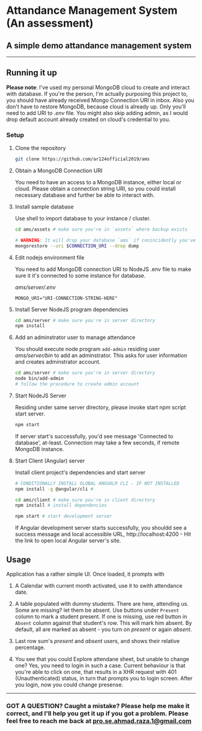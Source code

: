 # Attandance Management System (An assessment)
## A simple demo attandance management system

----------------------------------------------

## Running it up

**Please note**: I've used my personal MongoDB cloud to create and interact with database. If you're the person, I'm actually purposing this project to, you should have already received Mongo Connection URI in inbox. Also you don't have to restore MongoDB, because cloud is already up. Only you'll need to add URI to *.env* file. You might also skip adding admin, as I would drop default account already created on cloud's credential to you.

### Setup
1. Clone the repository

    ```sh
    git clone https://github.com/ar124official2019/ams 
    ```

2. Obtain a MongoDB Connection URI
  
    You need to have an access to a MongoDB instance, either local or cloud. Please obtain a connection string URI, so you could install necessary database and further be able to interact with.
  
3. Install sample database

    Use shell to import database to your instance / cluster.
    ```sh
    cd ams/assets # make sure you're in `assets` where backup exists

    # WARNING: It will drop your database `ams` if conincidently you've same name *ams* - Use at Your Own Risk!
    mongorestore --uri $CONNECTION_URI --drop dump
    ```

4. Edit nodejs environment file

    You need to add MongoDB connection URI to NodeJS .env file to make sure it it's connected to some instance for database.

    *ams/server/.env*
    ```
    MONGO_URI="URI-CONNECTION-STRING-HERE"
    ```

5. Install Server NodeJS program dependencies

    ```sh
    cd ams/server # make sure you're in server directory
    npm install
    ```

6. Add an adminstrator user to manage attendance

    You should execute node program `add-admin` residing user *ams/server/bin* to add an adminstrator. This asks for user information and creates adminstrator account.
    ```sh
    cd ams/server # make sure you're in server directory
    node bin/add-admin
    # follow the procedure to create admin account
    ```

7. Start NodeJS Server

    Residing under same server directory, please invoke start npm script start server.
    ```sh
    npm start
    ```

    If server start's successfully, you'd see message 'Connected to database', at-least. Connection may take a few seconds, if remote MongoDB instance.

8. Start Client (Angular) server

    Install client project's dependencies and start server
    ```sh
    # CONDITIONALLY INSTALL GLOBAL ANGUALR CLI - IF NOT INSTALLED
    npm install -g @angular/cli # 

    cd ams/client # make sure you're in client directory
    npm install # install dependencies

    npm start # start development server
    ```

    If Angular development server starts successfully, you shouldd see a success message and local accessible URL, http://localhost:4200 - Hit the link to open local Angular server's site.


## Usage
Application has a rather simple UI. Once loaded, it prompts with

1) A Calendar with current month activated,  use it to swith attendance date.

2) A table populated with dummy students. There are here, attending us. Some are missing? let them be absent. Use buttons under `Present` column to mark a student present. If one is missing, use red button in `Absent` column against that student's row. This will mark him absent. By default, all are marked as absent - you turn on *present* or again *absent*.

3) Last row sum's *present* and *absent* users, and shows their relative percentage.

4) You see that you could Explore attendane sheet, but unable to change one? Yes, you need to login in such a case. Current behaviour is that you're able to click on one, that results in a XHR request with 401 (Unauthenticated) status, in turn that prompts you to login screen. After you login, now you could change presense.

--------------------------------------------

### GOT A QUESTION? Caught a mistake? Please help me make it correct, and I'll help you get it up if you got a problem. Please feel free to reach me back at [pro.se.ahmad.raza.1@gmail.com](mailto:pro.se.ahmad.raza.1@gmail.com)

